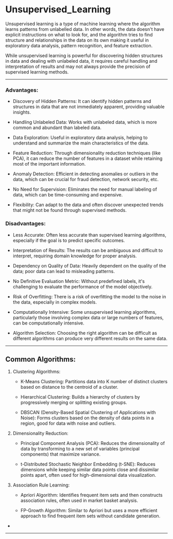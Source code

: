 # Unsupervised_Learning

Unsupervised learning is a type of machine learning where the algorithm learns patterns from unlabelled data. In other words, the data doesn't have explicit instructions on what to look for, and the algorithm tries to find structure and relationships in the data on its own making it useful in exploratory data analysis, pattern recognition, and feature extraction.

While unsupervised learning is powerful for discovering hidden structures in data and dealing with unlabeled data, it requires careful handling and interpretation of results and may not always provide the precision of supervised learning methods.

--- 

### Advantages:

- Discovery of Hidden Patterns: It can identify hidden patterns and structures in data that are not immediately apparent, providing valuable insights.

- Handling Unlabeled Data: Works with unlabeled data, which is more common and abundant than labeled data.

- Data Exploration: Useful in exploratory data analysis, helping to understand and summarize the main characteristics of the data.

- Feature Reduction: Through dimensionality reduction techniques (like PCA), it can reduce the number of features in a dataset while retaining most of the important information.

- Anomaly Detection: Efficient in detecting anomalies or outliers in the data, which can be crucial for fraud detection, network security, etc.

- No Need for Supervision: Eliminates the need for manual labeling of data, which can be time-consuming and expensive.

- Flexibility: Can adapt to the data and often discover unexpected trends that might not be found through supervised methods.

### Disadvantages:

- Less Accurate: Often less accurate than supervised learning algorithms, especially if the goal is to predict specific outcomes.

- Interpretation of Results: The results can be ambiguous and difficult to interpret, requiring domain knowledge for proper analysis.

- Dependency on Quality of Data: Heavily dependent on the quality of the data; poor data can lead to misleading patterns.

- No Definitive Evaluation Metric: Without predefined labels, it's challenging to evaluate the performance of the model objectively.

- Risk of Overfitting: There is a risk of overfitting the model to the noise in the data, especially in complex models.

- Computationally Intensive: Some unsupervised learning algorithms, particularly those involving complex data or large numbers of features, can be computationally intensive.

- Algorithm Selection: Choosing the right algorithm can be difficult as different algorithms can produce very different results on the same data.

--- 

## Common Algorithms:

1. Clustering Algorithms:

   - K-Means Clustering: Partitions data into K number of distinct clusters based on distance to the centroid of a cluster.

   - Hierarchical Clustering: Builds a hierarchy of clusters by progressively merging or splitting existing groups.
  
   - DBSCAN (Density-Based Spatial Clustering of Applications with Noise): Forms clusters based on the density of data points in a region, good for data with noise and outliers.

2. Dimensionality Reduction:

   - Principal Component Analysis (PCA): Reduces the dimensionality of data by transforming to a new set of variables (principal components) that maximize variance.

   - t-Distributed Stochastic Neighbor Embedding (t-SNE): Reduces dimensions while keeping similar data points close and dissimilar points apart, often used for high-dimensional data visualization.

3. Association Rule Learning:

   - Apriori Algorithm: Identifies frequent item sets and then constructs association rules, often used in market basket analysis.

   - FP-Growth Algorithm: Similar to Apriori but uses a more efficient approach to find frequent item sets without candidate generation.
-
---
